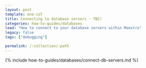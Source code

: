 ```yaml
---
layout: post
template: one-col
title: Connecting to database servers - TBC!
categories: how-to-guides/databases
lead: "How to connect to your database servers within Maestro"
legacy: false
tags: ["debugging"]

permalink: /:collection/:path
---
```

{% include how-to-guides/databases/connect-db-servers.md %}